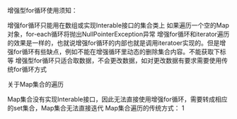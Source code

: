 增强型for循环使用须知：

增强for循环只能用在数组或实现Interable接口的集合类上
如果遍历一个空的Map对象，for-each循环将抛出NullPointerException异常
增强for循环和iterator遍历的效果是一样的，也就说增强for循环的内部也就是调用iteratoer实现的。但是增强for循环有些缺点，例如不能在增强循环里动态的删除集合内容。不能获取下标等
增强型for循环只适合取数据，不会更改数据，如对更改数据有要求需要使用传统for循环方式


关于Map集合的遍历

Map集合没有实现Interable接口，因此无法直接使用增强for循环，需要转成相应的set集合，Map集合无法直接迭代 
Map集合遍历的传统方式：
1